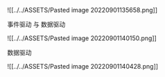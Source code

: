 ![[../../ASSETS/Pasted image 20220901135658.png]]

事件驱动 与 数据驱动

![[../../ASSETS/Pasted image 20220901140150.png]]

数据驱动

![[../../ASSETS/Pasted image 20220901140428.png]]

